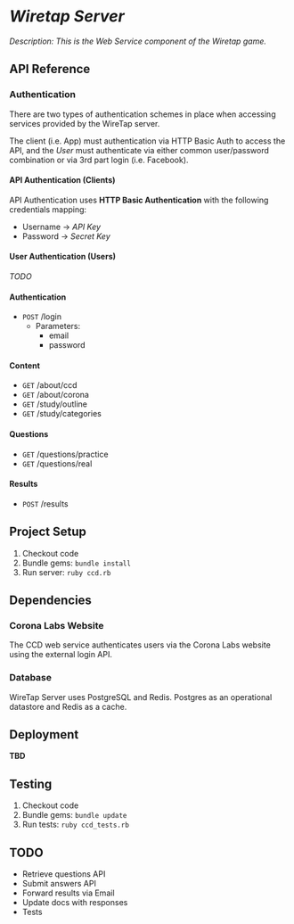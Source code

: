 # _Wiretap Server_

_Description: This is the Web Service component of the Wiretap game._

## API Reference

### Authentication
There are two types of authentication schemes in place when accessing services provided by the WireTap server.

The client (i.e. App) must authentication via HTTP Basic Auth to access the API, and the _User_ must authenticate via either common user/password combination or via 3rd part login (i.e. Facebook).

#### API Authentication (Clients)

API Authentication uses **HTTP Basic Authentication** with the following credentials mapping:
* Username -> _API Key_
* Password -> _Secret Key_

#### User Authentication (Users)

_TODO_

#### Authentication

- `POST` /login
	- Parameters:
		- email
		- password

#### Content

- `GET` /about/ccd
- `GET` /about/corona
- `GET` /study/outline
- `GET` /study/categories

#### Questions

- `GET` /questions/practice
- `GET` /questions/real

#### Results

- `POST` /results

## Project Setup

1. Checkout code
1. Bundle gems: `bundle install`
1. Run server: `ruby ccd.rb`

## Dependencies

### Corona Labs Website

The CCD web service authenticates users via the Corona Labs website using the external login API.

### Database

WireTap Server uses PostgreSQL and Redis. Postgres as an operational datastore and Redis as a cache.

## Deployment

**TBD**

## Testing

1. Checkout code
1. Bundle gems: `bundle update`
1. Run tests: `ruby ccd_tests.rb`

## TODO

- Retrieve questions API
- Submit answers API
- Forward results via Email
- Update docs with responses
- Tests
